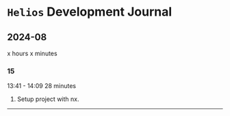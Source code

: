 # `Helios` Development Journal

## 2024-08

x hours x minutes

### 15

13:41 - 14:09
28 minutes

1. Setup project with nx.

---
